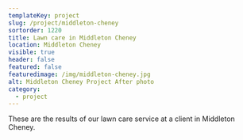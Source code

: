 ```yaml
---
templateKey: project
slug: /project/middleton-cheney
sortorder: 1220
title: Lawn care in Middleton Cheney
location: Middleton Cheney
visible: true
header: false
featured: false
featuredimage: /img/middleton-cheney.jpg
alt: Middleton Cheney Project After photo
category:
  - project
---
```

These are the results of our lawn care service at a client in Middleton Cheney.
